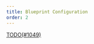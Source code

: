 ```yaml
---
title: Blueprint Configuration
order: 2
---
```


[TODO(#1049)](https://github.com/rerun-io/rerun/issues/1049)